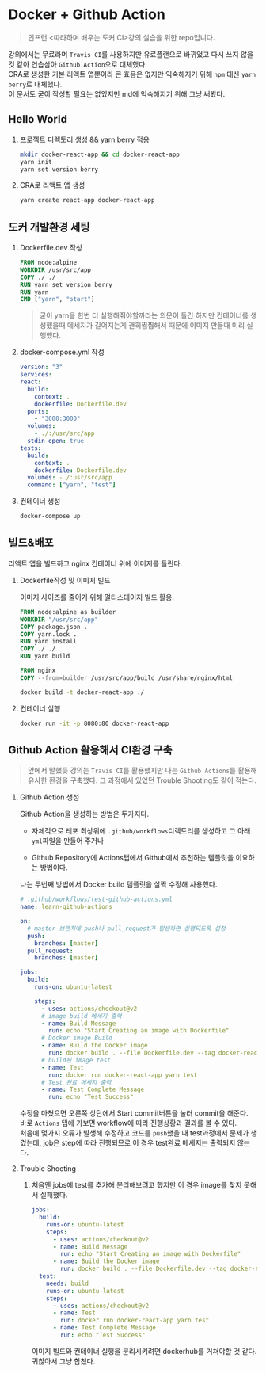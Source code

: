 # Docker + Github Action

> 인프런 <따라하며 배우는 도커 CI>강의 실습을 위한 repo입니다.

강의에서는 무료라며 `Travis CI`를 사용하지만 유료플랜으로 바뀌었고 다시 쓰지 않을것 같아 연습삼아 `Github Action`으로 대체했다.  
CRA로 생성한 기본 리액트 앱뿐이라 큰 효용은 없지만 익숙해지기 위해 `npm` 대신 `yarn berry`로 대체했다.  
이 문서도 굳이 작성할 필요는 없었지만 md에 익숙해지기 위해 그냥 써봤다.

## Hello World

1. 프로젝트 디렉토리 생성 && yarn berry 적용

   ```zsh
   mkdir docker-react-app && cd docker-react-app
   yarn init
   yarn set version berry
   ```

2. CRA로 리액트 앱 생성

   ```zsh
   yarn create react-app docker-react-app
   ```

## 도커 개발환경 세팅

1. Dockerfile.dev 작성

   ```dockerfile
   FROM node:alpine
   WORKDIR /usr/src/app
   COPY ./ ./
   RUN yarn set version berry
   RUN yarn
   CMD ["yarn", "start"]
   ```

   > 굳이 yarn을 한번 더 실행해줘야할까라는 의문이 들긴 하지만 컨테이너를 생성했을때 메세지가 길어지는게 괜히찝찝해서 때문에 이미지 만들때 미리 실행했다.

2. docker-compose.yml 작성

   ```yml
   version: "3"
   services:
   react:
     build:
       context: .
       dockerfile: Dockerfile.dev
     ports:
       - "3000:3000"
     volumes:
       - ./:/usr/src/app
     stdin_open: true
   tests:
     build:
       context: .
       dockerfile: Dockerfile.dev
     volumes: -./:usr/src/app
     command: ["yarn", "test"]
   ```

3. 컨테이너 생성

   ```zsh
   docker-compose up
   ```

## 빌드&배포

리액트 앱을 빌드하고 nginx 컨테이너 위에 이미지를 돌린다.

1. Dockerfile작성 및 이미지 빌드

   이미지 사이즈를 줄이기 위해 멀티스테이지 빌드 활용.

   ```dockerfile
   FROM node:alpine as builder
   WORKDIR "/usr/src/app"
   COPY package.json .
   COPY yarn.lock .
   RUN yarn install
   COPY ./ ./
   RUN yarn build

   FROM nginx
   COPY --from=builder /usr/src/app/build /usr/share/nginx/html
   ```

   ```zsh
   docker build -t docker-react-app ./
   ```

2. 컨테이너 실행

   ```zsh
   docker run -it -p 8080:80 docker-react-app
   ```

## Github Action 활용해서 CI환경 구축

> 앞에서 말했듯 강의는 `Travis CI`를 활용했지만 나는 `Github Actions`를 활용해 유사한 환경을 구축했다.
> 그 과정에서 있었던 Trouble Shooting도 같이 적는다.

1. Github Action 생성

   Github Action을 생성하는 방법은 두가지다.

   - 자체적으로 레포 최상위에 `.github/workflows`디렉토리를 생성하고 그 아래 `yml`파일을 만들어 주거나

   - Github Repository에 Actions탭에서 Github에서 추천하는 템플릿을 이요하는 방법이다.

   나는 두번째 방법에서 Docker build 템플릿을 살짝 수정해 사용했다.

   ```yml
   # .github/workflows/test-github-actions.yml
   name: learn-github-actions

   on:
     # master 브랜치에 push나 pull_request가 발생하면 실행되도록 설정
     push:
       branches: [master]
     pull_request:
       branches: [master]

   jobs:
     build:
       runs-on: ubuntu-latest

       steps:
         - uses: actions/checkout@v2
         # image build 메세지 출력
         - name: Build Message
           run: echo "Start Creating an image with Dockerfile"
         # Docker image Build
         - name: Build the Docker image
           run: docker build . --file Dockerfile.dev --tag docker-react-app
         # build된 image test
         - name: Test
           run: docker run docker-react-app yarn test
         # Test 완료 메세지 출력
         - name: Test Complete Message
           run: echo "Test Success"
   ```

   수정을 마쳤으면 오른쪽 상단에서 Start commit버튼을 눌러 commit을 해준다.  
   바로 `Actions` 탭에 가보면 workflow에 따라 진행상황과 결과를 볼 수 있다.  
   처음에 몇가지 오류가 발생해 수정하고 코드를 `push`했을 때 test과정에서 문제가 생겼는데, job은 step에 따라 진행되므로 이 경우 test완료 메세지는 출력되지 않는다.

2. Trouble Shooting

   1. 처음엔 jobs에 test를 추가해 분리해보려고 했지만 이 경우 image를 찾지 못해서 실패했다.

      ```yml
      jobs:
        build:
          runs-on: ubuntu-latest
          steps:
            - uses: actions/checkout@v2
            - name: Build Message
              run: echo "Start Creating an image with Dockerfile"
            - name: Build the Docker image
              run: docker build . --file Dockerfile.dev --tag docker-react-app
        test:
          needs: build
          runs-on: ubuntu-latest
          steps:
            - uses: actions/checkout@v2
            - name: Test
              run: docker run docker-react-app yarn test
            - name: Test Complete Message
              run: echo "Test Success"
      ```

      이미지 빌드와 컨테이너 실행을 분리시키려면 dockerhub를 거쳐야할 것 같다. 귀찮아서 그냥 합쳤다.
